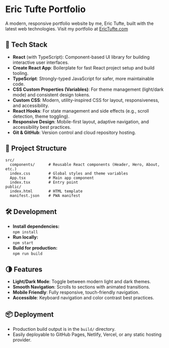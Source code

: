 # Eric Tufte Portfolio

A modern, responsive portfolio website by me, Eric Tufte, built with the latest web technologies.
Visit my portfolio at [EricTufte.com](https://erictufte.com)


## 🚀 Tech Stack

- **React** (with TypeScript): Component-based UI library for building interactive user interfaces.
- **Create React App**: Boilerplate for fast React project setup and build tooling.
- **TypeScript**: Strongly-typed JavaScript for safer, more maintainable code.
- **CSS Custom Properties (Variables)**: For theme management (light/dark mode) and consistent design tokens.
- **Custom CSS**: Modern, utility-inspired CSS for layout, responsiveness, and accessibility.
- **React Hooks**: For state management and side effects (e.g., scroll detection, theme toggling).
- **Responsive Design**: Mobile-first layout, adaptive navigation, and accessibility best practices.
- **Git & GitHub**: Version control and cloud repository hosting.

## 📁 Project Structure

```
src/
  components/      # Reusable React components (Header, Hero, About, etc.)
  index.css        # Global styles and theme variables
  App.tsx          # Main app component
  index.tsx        # Entry point
public/
  index.html       # HTML template
  manifest.json    # PWA manifest
```

## 🛠️ Development

- **Install dependencies:**  
  `npm install`
- **Run locally:**  
  `npm start`
- **Build for production:**  
  `npm run build`

## 🌗 Features

- **Light/Dark Mode**: Toggle between modern light and dark themes.
- **Smooth Navigation**: Scrolls to sections with animated transitions.
- **Mobile Friendly**: Fully responsive, touch-friendly navigation.
- **Accessible**: Keyboard navigation and color contrast best practices.

## 📦 Deployment

- Production build output is in the `build/` directory.
- Easily deployable to GitHub Pages, Netlify, Vercel, or any static hosting provider. 